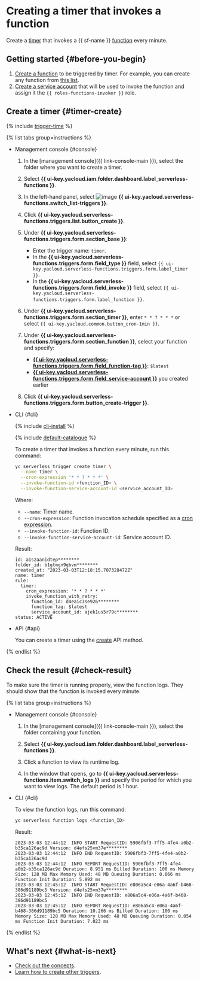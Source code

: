 # Creating a timer that invokes a function

Create a [timer](../../concepts/trigger/timer.md) that invokes a {{ sf-name }} [function](../../concepts/function.md) every minute.

## Getting started {#before-you-begin}

1. [Create a function](../../operations/index.md#create-function) to be triggered by timer. For example, you can create any function from [this list](../../quickstart/create-function/index.md).
1. [Create a service account](../../../iam/operations/sa/create.md) that will be used to invoke the function and assign it the `{{ roles-functions-invoker }}` role.

## Create a timer {#timer-create}

{% include [trigger-time](../../../_includes/functions/trigger-time.md) %}

{% list tabs group=instructions %}

- Management console {#console}

   1. In the [management console]({{ link-console-main }}), select the folder where you want to create a timer.

   1. Select **{{ ui-key.yacloud.iam.folder.dashboard.label_serverless-functions }}**.

   1. In the left-hand panel, select ![image](../../../_assets/console-icons/gear-play.svg) **{{ ui-key.yacloud.serverless-functions.switch_list-triggers }}**.

   1. Click **{{ ui-key.yacloud.serverless-functions.triggers.list.button_create }}**.

   1. Under **{{ ui-key.yacloud.serverless-functions.triggers.form.section_base }}**:

      * Enter the trigger name: `timer`.
      * In the **{{ ui-key.yacloud.serverless-functions.triggers.form.field_type }}** field, select `{{ ui-key.yacloud.serverless-functions.triggers.form.label_timer }}`.
      * In the **{{ ui-key.yacloud.serverless-functions.triggers.form.field_invoke }}** field, select `{{ ui-key.yacloud.serverless-functions.triggers.form.label_function }}`.

   1. Under **{{ ui-key.yacloud.serverless-functions.triggers.form.section_timer }}**, enter `* * ? * * *` or select `{{ ui-key.yacloud.common.button_cron-1min }}`.

   1. Under **{{ ui-key.yacloud.serverless-functions.triggers.form.section_function }}**, select your function and specify:

      * [**{{ ui-key.yacloud.serverless-functions.triggers.form.field_function-tag }}**](../../concepts/function.md#tag): `$latest`
      * [**{{ ui-key.yacloud.serverless-functions.triggers.form.field_service-account }}**](../../../iam/concepts/users/service-accounts.md) you created earlier

   1. Click **{{ ui-key.yacloud.serverless-functions.triggers.form.button_create-trigger }}**.

- CLI {#cli}

   {% include [cli-install](../../../_includes/cli-install.md) %}

   {% include [default-catalogue](../../../_includes/default-catalogue.md) %}

   To create a timer that invokes a function every minute, run this command:

   ```bash
   yc serverless trigger create timer \
     --name timer \
     --cron-expression '* * ? * * *' \
     --invoke-function-id <function_ID> \
     --invoke-function-service-account-id <service_account_ID>
   ```

   Where:

   * `--name`: Timer name.
   * `--cron-expression`: Function invocation schedule specified as a [cron expression](../../concepts/trigger/timer.md#cron-expression).
   * `--invoke-function-id`: Function ID.
   * `--invoke-function-service-account-id`: Service account ID.

   Result:

   ```text
   id: a1s2aanidtep********
   folder_id: b1gtmgn9gbvm********
   created_at: "2023-03-03T12:18:15.707328472Z"
   name: timer
   rule:
     timer:
       cron_expression: '* * ? * * *'
       invoke_function_with_retry:
         function_id: d4eaic3se926********
         function_tag: $latest
         service_account_id: ajek1us5r79c********
   status: ACTIVE
   ```

- API {#api}

   You can create a timer using the [create](../../triggers/api-ref/Trigger/create.md) API method.

{% endlist %}

## Check the result {#check-result}

To make sure the timer is running properly, view the function logs. They should show that the function is invoked every minute.

{% list tabs group=instructions %}

- Management console {#console}

   1. In the [management console]({{ link-console-main }}), select the folder containing your function.

   1. Select **{{ ui-key.yacloud.iam.folder.dashboard.label_serverless-functions }}**.

   1. Click a function to view its runtime log.

   1. In the window that opens, go to **{{ ui-key.yacloud.serverless-functions.item.switch_logs }}** and specify the period for which you want to view logs. The default period is 1 hour.

- CLI {#cli}

   To view the function logs, run this command:

   ```bash
   yc serverless function logs <function_ID>
   ```

   Result:

   ```text
   2023-03-03 12:44:12  INFO START RequestID: 5906fbf3-7ff5-4fe4-a0b2-b35ca126ac9d Version: d4efs25vm37e********
   2023-03-03 12:44:12  INFO END RequestID: 5906fbf3-7ff5-4fe4-a0b2-b35ca126ac9d
   2023-03-03 12:44:12  INFO REPORT RequestID: 5906fbf3-7ff5-4fe4-a0b2-b35ca126ac9d Duration: 8.951 ms Billed Duration: 100 ms Memory Size: 128 MB Max Memory Used: 48 MB Queuing Duration: 0.066 ms Function Init Duration: 5.892 ms
   2023-03-03 12:45:12  INFO START RequestID: e806a5c4-e06a-4a6f-b468-386d91189bc5 Version: d4efs25vm37e********
   2023-03-03 12:45:12  INFO END RequestID: e806a5c4-e06a-4a6f-b468-386d91189bc5
   2023-03-03 12:45:12  INFO REPORT RequestID: e806a5c4-e06a-4a6f-b468-386d91189bc5 Duration: 10.266 ms Billed Duration: 100 ms Memory Size: 128 MB Max Memory Used: 48 MB Queuing Duration: 0.054 ms Function Init Duration: 7.023 ms
   ```

{% endlist %}

## What's next {#what-is-next}

* [Check out the concepts](../../concepts/trigger/index.md).
* [Learn how to create other triggers](../../operations/index.md#trigger-create).

